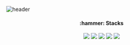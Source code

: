 ![header](https://capsule-render.vercel.app/api?type=waving&color=gradient&height=300&section=header&text=Kim%20Somin&desc=Front-End%20Developer&fontSize=90&descSize=30&descAlignY=72)

<!--
### Hi there 👋 
-->

<h4 align="center">:hammer: Stacks</h4>
<div align="center">
  <img src="https://img.shields.io/badge/HTML-E34F26?style=flat&logo=HTML5&logoColor=white" />
  <img src="https://img.shields.io/badge/-CSS-1572B6?style=flat&logo=CSS3&logoColor=white" />
  <img src="https://img.shields.io/badge/-JavaScript-F7DF1E?style=flat&logo=JavaScript&logoColor=white" />
  <img src="https://img.shields.io/badge/React-61DAFB?style=flat&logo=React&logoColor=white" />
  <img src="https://img.shields.io/badge/GitHub-181717?style=flat&logo=GitHub&logoColor=white" />
</div>


<!--
**sominkk/sominkk** is a ✨ _special_ ✨ repository because its `README.md` (this file) appears on your GitHub profile.

Here are some ideas to get you started:

- 🔭 I’m currently working on ...
- 🌱 I’m currently learning ...
- 👯 I’m looking to collaborate on ...
- 🤔 I’m looking for help with ...
- 💬 Ask me about ...
- 📫 How to reach me: ...
- 😄 Pronouns: ...
- ⚡ Fun fact: ...
-->
